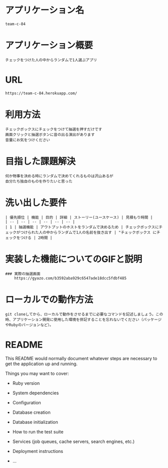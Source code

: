 # アプリケーション名
    team-c-84
# アプリケーション概要
    チェックをつけた人の中からランダムで1人選ぶアプリ
# URL
    https://team-c-84.herokuapp.com/

# 利用方法
    チェックボックスにチェックをつけて抽選を押すだけです
    画面クリックと抽選ボタンに音の出る演出があります
    音量にお気をつけください
# 目指した課題解決
    何か物事を決める時にランダムで決めてくれるものは沢山あるが
    自分たち独自のものを作りたいと思った
# 洗い出した要件
    | 優先順位 | 機能 | 目的 | 詳細 | ストーリー(ユースケース) | 見積もり時間 |
    | -- | -- | -- | -- | -- | -- |
    | 1 | 抽選機能 | アウトプットのホストをランダムで決めるため | チェックボックスにチェックがつけられた人の中からランダムで1人の名前を抜き出す | "チェックボックス にチェックをつける | 2時間 |

# 実装した機能についてのGIFと説明
    ### 実際の抽選画面
        https://gyazo.com/b3592aba929c6547ade18dcc5fdbf485


# ローカルでの動作方法
    git cloneしてから、ローカルで動作をさせるまでに必要なコマンドを記述しましょう。この時、アプリケーション開発に使用した環境を併記することを忘れないでください（パッケージやRubyのバージョンなど）。


# README

This README would normally document whatever steps are necessary to get the
application up and running.

Things you may want to cover:

* Ruby version

* System dependencies

* Configuration

* Database creation

* Database initialization

* How to run the test suite

* Services (job queues, cache servers, search engines, etc.)

* Deployment instructions

* ...
